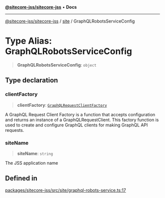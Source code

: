 [**@sitecore-jss/sitecore-jss**](../../README.md) • **Docs**

***

[@sitecore-jss/sitecore-jss](../../README.md) / [site](../README.md) / GraphQLRobotsServiceConfig

# Type Alias: GraphQLRobotsServiceConfig

> **GraphQLRobotsServiceConfig**: `object`

## Type declaration

### clientFactory

> **clientFactory**: [`GraphQLRequestClientFactory`](../../index/type-aliases/GraphQLRequestClientFactory.md)

A GraphQL Request Client Factory is a function that accepts configuration and returns an instance of a GraphQLRequestClient.
This factory function is used to create and configure GraphQL clients for making GraphQL API requests.

### siteName

> **siteName**: `string`

The JSS application name

## Defined in

[packages/sitecore-jss/src/site/graphql-robots-service.ts:17](https://github.com/Sitecore/jss/blob/5e7d04b70672d6680b558327616d47fb0250e0f1/packages/sitecore-jss/src/site/graphql-robots-service.ts#L17)
